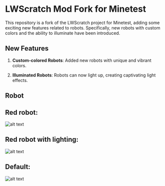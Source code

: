 # LWScratch Mod Fork for Minetest

This repository is a fork of the LWScratch project for Minetest, adding some exciting new features related to robots. Specifically, new robots with custom colors and the ability to illuminate have been introduced.

## New Features

1. **Custom-colored Robots**: Added new robots with unique and vibrant colors.

2. **Illuminated Robots**: Robots can now light up, creating captivating light effects.


## Robot


## Red robot: 
![alt text](https://github.com/Kindaglia/lwscratch/blob/master/img/red_robot.png)
## Red robot with lighting: 
![alt text](https://github.com/Kindaglia/lwscratch/blob/master/img/red_robot_l.png)
## Default: 
![alt text](https://github.com/Kindaglia/lwscratch/blob/master/img/screenshot.png)
